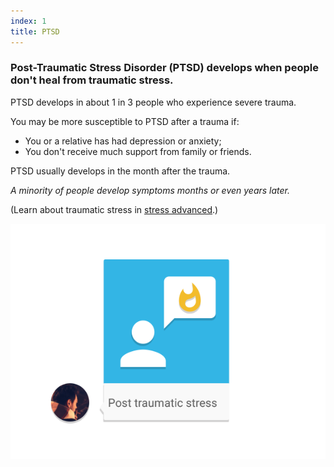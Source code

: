 ```yaml
---
index: 1
title: PTSD
---
```

### Post-Traumatic Stress Disorder (PTSD) develops when people don't heal from traumatic stress.

PTSD develops in about 1 in 3 people who experience severe trauma. 

You may be more susceptible to PTSD after a trauma if:  

*	You or a relative has had depression or anxiety;
*	You don't receive much support from family or friends.

PTSD usually develops in the month after the trauma. 

_A minority of people develop symptoms months or even years later._

(Learn about traumatic stress in [stress advanced](umbrella://stress/stress/advanced).)

![image](stress4.png)